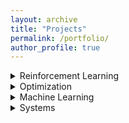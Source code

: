 ```yaml
---
layout: archive
title: "Projects"
permalink: /portfolio/
author_profile: true
---
```


<details>
  <summary>Reinforcement Learning</summary>
  <p>

  ### Smoother Imitation with Lipschitz Costs

  ### On the Analysis of Lipschitz Smoothness of Costs for Learning Smooth Policies

  ### Variance Reduction in Policy Gradients through Smooth Costs  

  ### Learning Domain-Invariant Policies in RL
  </p>
</details>


<details><summary>Optimization</summary>
  <p> 
  
  ### Analyzing and Quantifying Missing Modes in GANs

  ### Localization of Cellular Networks 

  ### Spectrum Cartography using Wireless Cellular Data

  ### James-Stein Estimator

  ### Report on <q>Constrained convex minimization via model based excessive gap<\q>

  ### Natural Gradient Descent for Neural Networks
  </p>
</details>


<details><summary>Machine Learning</summary>
  <p>

  ### Multi-class classification of 100 class data 
  </p>
</details>


<details><summary>Systems</summary>
  <p>
  
  ### Automatic Vehicle Speed Reduction using GPS

  ### RFID based Localization 

  ### Wireless Energy Meter Module Development 

  ### WiFi Channel Modelling 
  </p>
</details>
